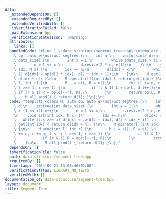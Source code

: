 ```yaml
---
data:
  _extendedDependsOn: []
  _extendedRequiredBy: []
  _extendedVerifiedWith: []
  _isVerificationFailed: false
  _pathExtension: hpp
  _verificationStatusIcon: ':warning:'
  attributes:
    links: []
  bundledCode: "#line 1 \"data-structure/segment-tree.hpp\"\ntemplate <class M, auto\
    \ op, auto e>\nstruct segtree {\n    int n;\n    vector<int> d;\n    segtree(int\
    \ data_size) {\n        int x = 1;\n        while (data_size > (1 << x)) x++;\n\
    \        n = 1 << x;\n        d.resize(2 * n, e());\n    }\n\n    void set(int\
    \ idx, M x) {\n        idx += n;\n        d[idx] = x;\n        while (idx >>=\
    \ 1) d[idx] = op(d[2 * idx], d[2 * idx + 1]);\n    }\n\n    M get(int idx) { return\
    \ d[idx + n]; }\n\n    M operator[](int idx) { return get(idx); }\n\n    M prod(int\
    \ l, int r) {\n        M L = e(), R = e();\n        for (l += n, r += n; l < r;\
    \ l >>= 1, r >>= 1) {\n            if (l & 1) L = op(L, d[l++]);\n           \
    \ if (r & 1) R = op(d[--r], R);\n        }\n        return op(L, R);\n    }\n\n\
    \    M all_prod() { return d[1]; }\n};\n"
  code: "template <class M, auto op, auto e>\nstruct segtree {\n    int n;\n    vector<int>\
    \ d;\n    segtree(int data_size) {\n        int x = 1;\n        while (data_size\
    \ > (1 << x)) x++;\n        n = 1 << x;\n        d.resize(2 * n, e());\n    }\n\
    \n    void set(int idx, M x) {\n        idx += n;\n        d[idx] = x;\n     \
    \   while (idx >>= 1) d[idx] = op(d[2 * idx], d[2 * idx + 1]);\n    }\n\n    M\
    \ get(int idx) { return d[idx + n]; }\n\n    M operator[](int idx) { return get(idx);\
    \ }\n\n    M prod(int l, int r) {\n        M L = e(), R = e();\n        for (l\
    \ += n, r += n; l < r; l >>= 1, r >>= 1) {\n            if (l & 1) L = op(L, d[l++]);\n\
    \            if (r & 1) R = op(d[--r], R);\n        }\n        return op(L, R);\n\
    \    }\n\n    M all_prod() { return d[1]; }\n};"
  dependsOn: []
  isVerificationFile: false
  path: data-structure/segment-tree.hpp
  requiredBy: []
  timestamp: '2024-09-21 13:06:46+09:00'
  verificationStatus: LIBRARY_NO_TESTS
  verifiedWith: []
documentation_of: data-structure/segment-tree.hpp
layout: document
title: Segment Tree
---
```

